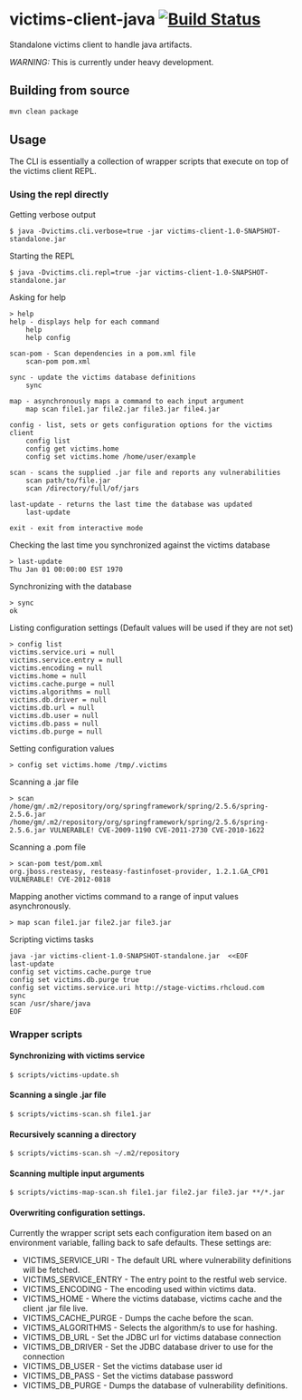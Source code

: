 victims-client-java [![Build Status](https://travis-ci.org/victims/victims-client-java.png)](https://travis-ci.org/victims/victims-client-java)
===================


Standalone victims client to handle java artifacts.

*WARNING:* This is currently under heavy development.
## Building from source
```sh
mvn clean package
```
## Usage

The CLI is essentially a collection of wrapper scripts that 
execute on top of the victims client REPL. 

### Using the repl directly

Getting verbose output 

    $ java -Dvictims.cli.verbose=true -jar victims-client-1.0-SNAPSHOT-standalone.jar

Starting the REPL

    $ java -Dvictims.cli.repl=true -jar victims-client-1.0-SNAPSHOT-standalone.jar 

Asking for help

    > help
    help - displays help for each command
        help 
        help config

    scan-pom - Scan dependencies in a pom.xml file
        scan-pom pom.xml

    sync - update the victims database definitions
        sync 

    map - asynchronously maps a command to each input argument
        map scan file1.jar file2.jar file3.jar file4.jar

    config - list, sets or gets configuration options for the victims client
        config list
        config get victims.home
        config set victims.home /home/user/example

    scan - scans the supplied .jar file and reports any vulnerabilities
        scan path/to/file.jar
        scan /directory/full/of/jars

    last-update - returns the last time the database was updated
        last-update 

    exit - exit from interactive mode
        


Checking the last time you synchronized against the victims database
    
    > last-update
    Thu Jan 01 00:00:00 EST 1970


Synchronizing with the database

    > sync
    ok


Listing configuration settings
    (Default values will be used if they are not set)

    > config list
    victims.service.uri = null
    victims.service.entry = null
    victims.encoding = null
    victims.home = null
    victims.cache.purge = null
    victims.algorithms = null
    victims.db.driver = null
    victims.db.url = null
    victims.db.user = null
    victims.db.pass = null
    victims.db.purge = null


Setting configuration values
    
    > config set victims.home /tmp/.victims


Scanning a .jar file 

    > scan /home/gm/.m2/repository/org/springframework/spring/2.5.6/spring-2.5.6.jar
    /home/gm/.m2/repository/org/springframework/spring/2.5.6/spring-2.5.6.jar VULNERABLE! CVE-2009-1190 CVE-2011-2730 CVE-2010-1622 


Scanning a .pom file
    
    > scan-pom test/pom.xml 
    org.jboss.resteasy, resteasy-fastinfoset-provider, 1.2.1.GA_CP01 VULNERABLE! CVE-2012-0818 


Mapping another victims command to a range of input values asynchronously.

    > map scan file1.jar file2.jar file3.jar

Scripting victims tasks

    java -jar victims-client-1.0-SNAPSHOT-standalone.jar  <<EOF
    last-update
    config set victims.cache.purge true
    config set victims.db.purge true
    config set victims.service.uri http://stage-victims.rhcloud.com
    sync
    scan /usr/share/java
    EOF

### Wrapper scripts

#### Synchronizing with victims service
    $ scripts/victims-update.sh 

#### Scanning a single .jar file
    $ scripts/victims-scan.sh file1.jar

#### Recursively scanning a directory 
    $ scripts/victims-scan.sh ~/.m2/repository

#### Scanning multiple input arguments 
    $ scripts/victims-map-scan.sh file1.jar file2.jar file3.jar **/*.jar

#### Overwriting configuration settings. 

Currently the wrapper script sets each configuration item based on an 
environment variable, falling back to safe defaults. These settings are: 

* VICTIMS_SERVICE_URI - The default URL where vulnerability definitions will be fetched.
* VICTIMS_SERVICE_ENTRY - The entry point to the restful web service.
* VICTIMS_ENCODING - The encoding used within victims data.
* VICTIMS_HOME - Where the victims database, victims cache and the client .jar file live.
* VICTIMS_CACHE_PURGE - Dumps the cache before the scan.
* VICTIMS_ALGORITHMS - Selects the algorithm/s to use for hashing.
* VICTIMS_DB_URL - Set the JDBC url for victims database connection 
* VICTIMS_DB_DRIVER - Set the JDBC database driver to use for the connection
* VICTIMS_DB_USER - Set the victims database user id
* VICTIMS_DB_PASS - Set the victims database password
* VICTIMS_DB_PURGE - Dumps the database of vulnerability definitions. 
 
